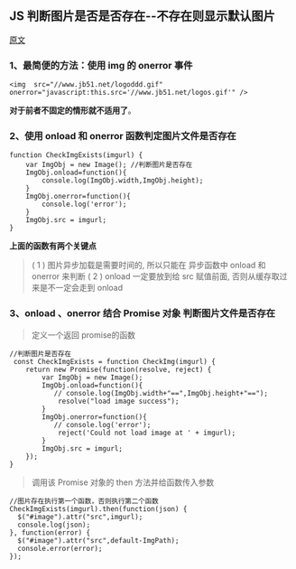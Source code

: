 ##  JS 判断图片是否是否存在--不存在则显示默认图片

[原文](https://blog.csdn.net/NRlovestudy/article/details/98589730)

###  1、最简便的方法：使用 img 的 onerror 事件


	<img  src="//www.jb51.net/logoddd.gif"  onerror="javascript:this.src='//www.jb51.net/logos.gif'" />

	
**对于前者不固定的情形就不适用了**。

### 2、使用 onload 和 onerror 函数判定图片文件是否存在

    function CheckImgExists(imgurl) {
	    var ImgObj = new Image(); //判断图片是否存在  
	    ImgObj.onload=function(){
	        console.log(ImgObj.width,ImgObj.height);
	    }
	    ImgObj.onerror=function(){
	        console.log('error');
	    }
	    ImgObj.src = imgurl;
    }

**上面的函数有两个关键点**
> ( 1 ) 图片异步加载是需要时间的, 所以只能在 异步函数中 onload 和 onerror 来判断
> ( 2 ) onload 一定要放到给 src 赋值前面, 否则从缓存取过来是不一定会走到 onload

### 3、onload 、onerror 结合 Promise 对象 判断图片文件是否存在

>定义一个返回 promise的函数

	//判断图片是否存在 
	 const CheckImgExists = function CheckImg(imgurl) {
		return new Promise(function(resolve, reject) {
		    var ImgObj = new Image(); 
		    ImgObj.onload=function(){
		       // console.log(ImgObj.width+"==",ImgObj.height+"==");
		        resolve("load image success");
		    }
		    ImgObj.onerror=function(){
		       // console.log('error');
		        reject('Could not load image at ' + imgurl);
		    }
		    ImgObj.src = imgurl;
		});
	}

>调用该 Promise 对象的 then 方法并给函数传入参数

	//图片存在执行第一个函数，否则执行第二个函数
	CheckImgExists(imgurl).then(function(json) {
	  $("#image").attr("src",imgurl);
	  console.log(json);
	}, function(error) {
	  $("#image").attr("src",default-ImgPath);
	  console.error(error);
	});
	

